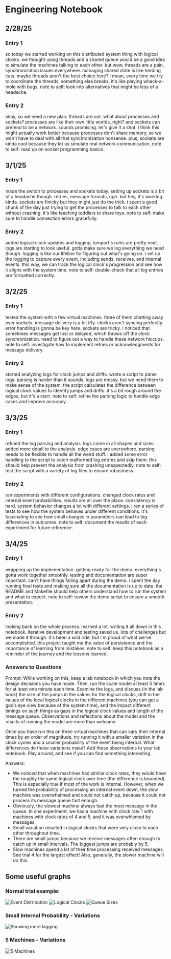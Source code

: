 # Engineering Notebook

## 2/28/25

### Entry 1
so today we started working on this distributed system thing with logical clocks. we thought using threads and a shared queue would be a good idea to simulate the machines talking to each other. but wow, threads are a pain. synchronization issues everywhere. managing shared state is like herding cats. maybe threads aren't the best choice here? i mean, every time we try to coordinate the threads, something else breaks. it's like playing whack-a-mole with bugs. note to self: look into alternatives that might be less of a headache.

### Entry 2
okay, so we need a new plan. threads are out. what about processes and sockets? processes are like their own little worlds, right? and sockets can pretend to be a network. sounds promising. let's give it a shot. i think this might actually work better because processes don't share memory, so we won't have to deal with all that synchronization nonsense. plus, sockets are kinda cool because they let us simulate real network communication. note to self: read up on socket programming basics.

## 3/1/25

### Entry 1
made the switch to processes and sockets today. setting up sockets is a bit of a headache though. retries, message formats, ugh. but hey, it's working. kinda. sockets are finicky but they might just do the trick. i spent a good chunk of the day just trying to get the processes to talk to each other without crashing. it's like teaching toddlers to share toys. note to self: make sure to handle connection errors gracefully.

### Entry 2
added logical clock updates and logging. lamport's rules are pretty neat. logs are starting to look useful. gotta make sure we log everything we need though. logging is like our lifeline for figuring out what's going on. i set up the logging to capture every event, including sends, receives, and internal events. this way, we can track the logical clock's progression and see how it aligns with the system time. note to self: double-check that all log entries are formatted correctly.

## 3/2/25

### Entry 1
tested the system with a few virtual machines. three of them chatting away over sockets. message delivery is a bit iffy. clocks aren't syncing perfectly. error handling is gonna be key here. sockets are tricky. i noticed that sometimes messages get lost or delayed, which throws off the clock synchronization. need to figure out a way to handle these network hiccups. note to self: investigate how to implement retries or acknowledgments for message delivery.

### Entry 2
started analyzing logs for clock jumps and drifts. wrote a script to parse logs. parsing is harder than it sounds. logs are messy. but we need them to make sense of the system. the script calculates the difference between logical clock values to identify jumps and drifts. it's a bit rough around the edges, but it's a start. note to self: refine the parsing logic to handle edge cases and improve accuracy.

## 3/3/25

### Entry 1
refined the log parsing and analysis. logs come in all shapes and sizes. added more detail to the analysis. edge cases are everywhere. parsing needs to be flexible to handle all the weird stuff. i added some error handling to the script to catch malformed log entries and skip them. this should help prevent the analysis from crashing unexpectedly. note to self: test the script with a variety of log files to ensure robustness.

### Entry 2
ran experiments with different configurations. changed clock rates and internal event probabilities. results are all over the place. consistency is hard. system behavior changes a lot with different settings. i ran a series of tests to see how the system behaves under different conditions. it's fascinating to see how small changes in parameters can lead to big differences in outcomes. note to self: document the results of each experiment for future reference.

## 3/4/25

### Entry 1
wrapping up the implementation. getting ready for the demo. everything's gotta work together smoothly. testing and documentation are super important. can't have things falling apart during the demo. i spent the day running final tests and making sure all the documentation is up to date. the README and Makefile should help others understand how to run the system and what to expect. note to self: review the demo script to ensure a smooth presentation.

### Entry 2
looking back on the whole process. learned a lot. writing it all down in this notebook. iterative development and testing saved us. lots of challenges but we made it through. it's been a wild ride, but i'm proud of what we've accomplished. this project taught me the value of persistence and the importance of learning from mistakes. note to self: keep this notebook as a reminder of the journey and the lessons learned. 

### Answers to Questions
Prompt: While working on this, keep a lab notebook in which you note the design decisions you have made. Then, run the scale model at least 5 times for at least one minute each time. Examine the logs, and discuss (in the lab book) the size of the jumps in the values for the logical clocks, drift in the values of the local logical clocks in the different machines (you can get a god’s eye view because of the system time), and the impact different timings on such things as gaps in the logical clock values and length of the message queue. Observations and reflections about the model and the results of running the model are more than welcome.

Once you have run this on three virtual machines that can vary their internal times by an order of magnitude, try running it with a smaller variation in the clock cycles and a smaller probability of the event being internal. What differences do those variations make? Add these observations to your lab notebook. Play around, and see if you can find something interesting.


Answers:
* We noticed that when machines had similar clock rates, they would have the roughly the same logical clock over time (the difference is bounded). This is especially true if most of the work is internal. However, when we turned the probability of processing an internal event down, the slow machine was overwhelmed and could not catch up, because it could not process its message queue fast enough.
* Obviously, the slowest machine always had the most message in the queue. In one experiment, we had a machine with clock rate 1 with machines with clock rates of 4 and 5, and it was overwhlemed by messages.
* Small variation resulted in logical clocks that were very close to each other throughout time. 
* There are small jumps because we receive messages often enough to catch up in small intervals. The biggest jumps are probably by 5.
* Slow machines spend a lot of their time processing received messages. See trial 4 for the largest effect! Also, generally, the slower machine will do this.


## Some useful graphs

### Normal trial example:
![Event Distribution](logs/original_trial5/plots/event_distribution.png)
![Logical Clocks](logs/original_trial5/plots/queue_sizes.png)
![Queue Sizes](logs/original_trial5/plots/queue_sizes.png)

### Small Internal Probability - Variations
![Showing more lagging](logs/small_internal_prob/plots/logical_clocks.png)

### 5 Machines - Variations
![5 Machines](logs/5_machines/plots/logical_clocks.png)